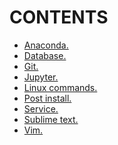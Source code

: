 <div>
<h1>CONTENTS</h1>

- [Anaconda.](https://github.com/Nouvellie/ubuntu/blob/ubuntu/contents/anaconda.md)
- [Database.](https://github.com/Nouvellie/ubuntu/blob/ubuntu/contents/database.md)
- [Git.](https://github.com/Nouvellie/ubuntu/blob/ubuntu/contents/git.md)
- [Jupyter.](https://github.com/Nouvellie/ubuntu/blob/ubuntu/contents/jupyter.md)
- [Linux commands.](https://github.com/Nouvellie/ubuntu/blob/ubuntu/contents/linux-commands.md)
- [Post install.](https://github.com/Nouvellie/ubuntu/blob/ubuntu/contents/post-install.md)
- [Service.](https://github.com/Nouvellie/ubuntu/blob/ubuntu/contents/service.md)
- [Sublime text.](https://github.com/Nouvellie/ubuntu/blob/ubuntu/contents/sublime-text.md)
- [Vim.](https://github.com/Nouvellie/ubuntu/blob/ubuntu/contents/vim.md)

</div>